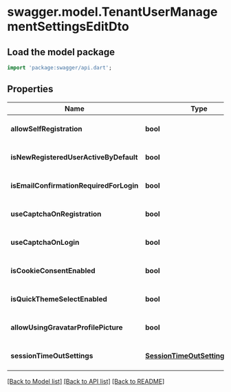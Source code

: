 # swagger.model.TenantUserManagementSettingsEditDto

## Load the model package
```dart
import 'package:swagger/api.dart';
```

## Properties
Name | Type | Description | Notes
------------ | ------------- | ------------- | -------------
**allowSelfRegistration** | **bool** |  | [optional] [default to null]
**isNewRegisteredUserActiveByDefault** | **bool** |  | [optional] [default to null]
**isEmailConfirmationRequiredForLogin** | **bool** |  | [optional] [default to null]
**useCaptchaOnRegistration** | **bool** |  | [optional] [default to null]
**useCaptchaOnLogin** | **bool** |  | [optional] [default to null]
**isCookieConsentEnabled** | **bool** |  | [optional] [default to null]
**isQuickThemeSelectEnabled** | **bool** |  | [optional] [default to null]
**allowUsingGravatarProfilePicture** | **bool** |  | [optional] [default to null]
**sessionTimeOutSettings** | [**SessionTimeOutSettingsEditDto**](SessionTimeOutSettingsEditDto.md) |  | [optional] [default to null]

[[Back to Model list]](../README.md#documentation-for-models) [[Back to API list]](../README.md#documentation-for-api-endpoints) [[Back to README]](../README.md)


